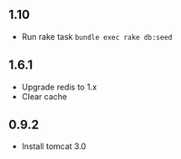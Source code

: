## 1.10
* Run rake task `bundle exec rake db:seed`

## 1.6.1
* Upgrade redis to 1.x
* Clear cache

## 0.9.2
* Install tomcat 3.0
